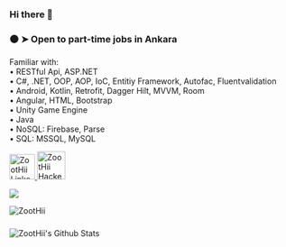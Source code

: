 ### Hi there 👋

<h3>⚫ ➤ Open to part-time jobs in Ankara</h3> 

Familiar with:<br>
• RESTful Api, ASP.NET<br>
• C#, .NET, OOP, AOP, IoC, Entitiy Framework, Autofac, Fluentvalidation<br>
• Android, Kotlin, Retrofit, Dagger Hilt, MVVM, Room<br>
• Angular, HTML, Bootstrap<br>
• Unity Game Engine<br>
• Java<br>
• NoSQL: Firebase, Parse<br>
• SQL: MSSQL, MySQL<br>


<a href="https://www.linkedin.com/in/zoothii/">
<img alt="ZootHii Linkedin" src="https://user-images.githubusercontent.com/34456517/108375286-dd237b80-7212-11eb-981a-c5391863b7f6.png" width=45" height="45">
</a>

<a href="https://www.hackerrank.com/ZootHii">
<img alt="ZootHii Hackerrank" src="https://user-images.githubusercontent.com/34456517/108373456-f75c5a00-7210-11eb-8a85-0c76900e84e5.png" width=50" height="50">
</a>

<a href="mailto:ahmet-yildirim_5858@outlook.com"><img src="https://img.shields.io/badge/Outlook-0078D4.svg?&style=for-the-badge&logo=microsoft%20outlook&logoColor=white" /></a>


<img src="https://komarev.com/ghpvc/?username=ZootHii&label=Profile%20views&color=0e75b6&style=flat" alt="ZootHii" />

###
![ZootHii's Github Stats](https://github-readme-stats.vercel.app/api?username=ZootHii&show_icons=true&theme=radical&hide=prs&hide_border=true)
